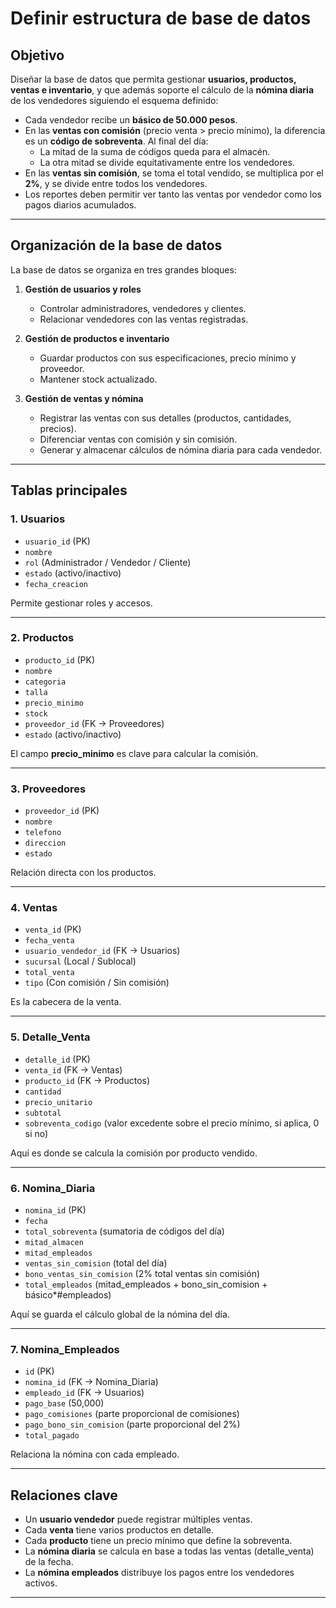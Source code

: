 #  Definir estructura de base de datos  

##  Objetivo  
Diseñar la base de datos que permita gestionar **usuarios, productos, ventas e inventario**, y que además soporte el cálculo de la **nómina diaria** de los vendedores siguiendo el esquema definido:  

- Cada vendedor recibe un **básico de 50.000 pesos**.  
- En las **ventas con comisión** (precio venta > precio mínimo), la diferencia es un **código de sobreventa**. Al final del día:  
  - La mitad de la suma de códigos queda para el almacén.  
  - La otra mitad se divide equitativamente entre los vendedores.  
- En las **ventas sin comisión**, se toma el total vendido, se multiplica por el **2%**, y se divide entre todos los vendedores.  
- Los reportes deben permitir ver tanto las ventas por vendedor como los pagos diarios acumulados.  

---

##  Organización de la base de datos  

La base de datos se organiza en tres grandes bloques:  

1. **Gestión de usuarios y roles**  
   - Controlar administradores, vendedores y clientes.  
   - Relacionar vendedores con las ventas registradas.  

2. **Gestión de productos e inventario**  
   - Guardar productos con sus especificaciones, precio mínimo y proveedor.  
   - Mantener stock actualizado.  

3. **Gestión de ventas y nómina**  
   - Registrar las ventas con sus detalles (productos, cantidades, precios).  
   - Diferenciar ventas con comisión y sin comisión.  
   - Generar y almacenar cálculos de nómina diaria para cada vendedor.  

---

##  Tablas principales  

### 1. **Usuarios**  
- `usuario_id` (PK)  
- `nombre`  
- `rol` (Administrador / Vendedor / Cliente)  
- `estado` (activo/inactivo)  
- `fecha_creacion`  

 Permite gestionar roles y accesos.  

---

### 2. **Productos**  
- `producto_id` (PK)  
- `nombre`  
- `categoria`  
- `talla`  
- `precio_minimo`  
- `stock`  
- `proveedor_id` (FK → Proveedores)  
- `estado` (activo/inactivo)  

 El campo **precio_minimo** es clave para calcular la comisión.  

---

### 3. **Proveedores**  
- `proveedor_id` (PK)  
- `nombre`  
- `telefono`  
- `direccion`  
- `estado`  

 Relación directa con los productos.  

---

### 4. **Ventas**  
- `venta_id` (PK)  
- `fecha_venta`  
- `usuario_vendedor_id` (FK → Usuarios)  
- `sucursal` (Local / Sublocal)  
- `total_venta`  
- `tipo` (Con comisión / Sin comisión)  

 Es la cabecera de la venta.  

---

### 5. **Detalle_Venta**  
- `detalle_id` (PK)  
- `venta_id` (FK → Ventas)  
- `producto_id` (FK → Productos)  
- `cantidad`  
- `precio_unitario`  
- `subtotal`  
- `sobreventa_codigo` (valor excedente sobre el precio mínimo, si aplica, 0 si no)  

 Aquí es donde se calcula la comisión por producto vendido.  

---

### 6. **Nomina_Diaria**  
- `nomina_id` (PK)  
- `fecha`  
- `total_sobreventa` (sumatoria de códigos del día)  
- `mitad_almacen`  
- `mitad_empleados`  
- `ventas_sin_comision` (total del día)  
- `bono_ventas_sin_comision` (2% total ventas sin comisión)  
- `total_empleados` (mitad_empleados + bono_sin_comision + básico*#empleados)  

 Aquí se guarda el cálculo global de la nómina del día.  

---

### 7. **Nomina_Empleados**  
- `id` (PK)  
- `nomina_id` (FK → Nomina_Diaria)  
- `empleado_id` (FK → Usuarios)  
- `pago_base` (50,000)  
- `pago_comisiones` (parte proporcional de comisiones)  
- `pago_bono_sin_comision` (parte proporcional del 2%)  
- `total_pagado`  

 Relaciona la nómina con cada empleado.  

---

##  Relaciones clave  

- Un **usuario vendedor** puede registrar múltiples ventas.  
- Cada **venta** tiene varios productos en detalle.  
- Cada **producto** tiene un precio mínimo que define la sobreventa.  
- La **nómina diaria** se calcula en base a todas las ventas (detalle_venta) de la fecha.  
- La **nómina empleados** distribuye los pagos entre los vendedores activos.  

---